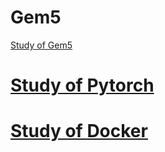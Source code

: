 # Gem5
[Study of Gem5](https://gnupdev.github.io/gem5)  
# [Study of Pytorch](https://gnupdev.github.io/pytorch)  
# [Study of Docker](https://gnupdev.github.io/docker)  
